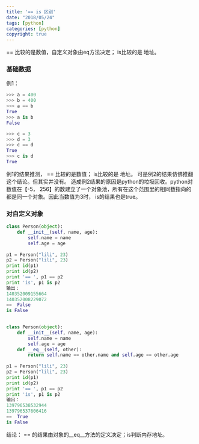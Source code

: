 ```yaml
---
title: '== is 区别'
date: "2018/05/24"
tags: [python]
categories: [python]
copyright: true
---
```

== 比较的是数值，自定义对象由eq方法决定； is比较的是 地址。

### 基础数据
例1：
```python
>>> a = 400
>>> b = 400
>>> a == b
True
>>> a is b
False
```
```python
>>> c = 3
>>> d = 3
>>> c == d
True
>>> c is d
True
```
例1的结果推测， == 比较的是数值； is比较的是 地址。 
可是例2的结果仿佛推翻这个结论。但其实并没有。
造成例2结果的原因是python的垃圾回收。python对数值在【-5， 256】的数建立了一个对象池，所有在这个范围里的相同数指向的都是同一个对象。因此当数值为3时， is的结果也是true。

### 对自定义对象

```python
class Person(object):
    def __init__(self, name, age):
        self.name = name
        self.age = age
 
p1 = Person("lili", 23)
p2 = Person("lili", 23)
print id(p1)
print id(p2)
print '== ', p1 == p2
print 'is', p1 is p2
输出：
140352009155664
140352008229072
==  False
is False
 

class Person(object):
    def __init__(self, name, age):
        self.name = name
        self.age = age
    def __eq__(self, other):
        return self.name == other.name and self.age == other.age
 
p1 = Person("lili", 23)
p2 = Person("lili", 23)
print id(p1)
print id(p2)
print '== ', p1 == p2
print 'is', p1 is p2
输出：
139796538532944
139796537606416
==  True
is False
```
结论： == 的结果由对象的__eq__方法的定义决定；is判断内存地址。
